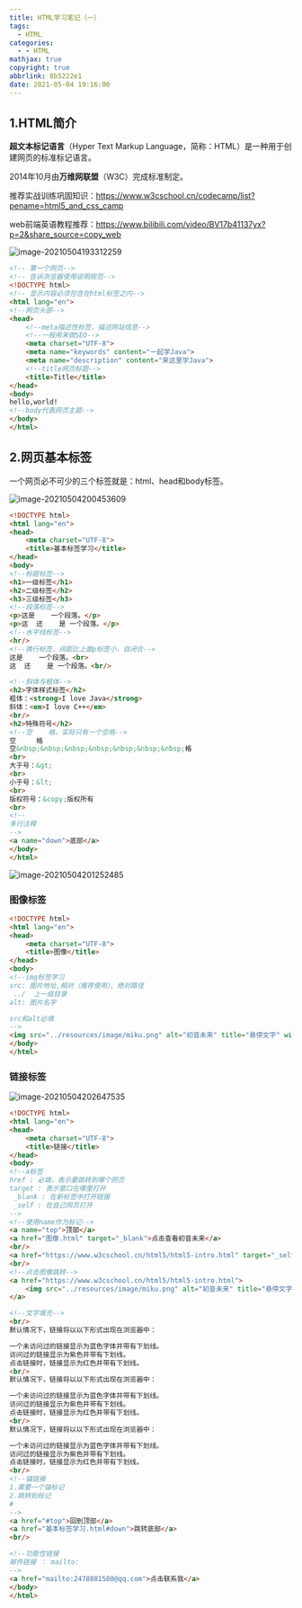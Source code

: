 ```yaml
---
title: HTML学习笔记（一）
tags:
  - HTML
categories:
  - - HTML
mathjax: true
copyright: true
abbrlink: 8b5222e1
date: 2021-05-04 19:16:00
---
```


## 1.HTML简介

**超文本标记语言**（Hyper Text Markup Language，简称：HTML）是一种用于创建网页的标准标记语言。

2014年10月由**万维网联盟**（W3C）完成标准制定。

<!--more-->

推荐实战训练巩固知识：https://www.w3cschool.cn/codecamp/list?pename=html5_and_css_camp

web前端英语教程推荐：https://www.bilibili.com/video/BV17b41137yx?p=2&share_source=copy_web

![image-20210504193312259](HTML学习笔记（一）/image-20210504193312259.png)

```html
<!-- 第一个网页-->
<!-- 告诉浏览器使用说明规范-->
<!DOCTYPE html>
<!-- 显示内容必须包含在html标签之内-->
<html lang="en">
<!--网页头部-->
<head>
    <!--meta描述性标签，描述网站信息-->
    <!--一般用来做SEO-->
    <meta charset="UTF-8">
    <meta name="keywords" content="一起学Java">
    <meta name="description" content="来这里学Java">
    <!--title网页标题-->
    <title>Title</title>
</head>
<body>
hello,world!
<!--body代表网页主题-->
</body>
</html>
```

## 2.网页基本标签

一个网页必不可少的三个标签就是：html、head和body标签。

![image-20210504200453609](HTML学习笔记（一）/image-20210504200453609.png)

```html
<!DOCTYPE html>
<html lang="en">
<head>
    <meta charset="UTF-8">
    <title>基本标签学习</title>
</head>
<body>
<!--标题标签-->
<h1>一级标签</h1>
<h2>二级标签</h2>
<h3>三级标签</h3>
<!--段落标签-->
<p>这是    一个段落。</p>
<p>这  还    是 一个段落。</p>
<!--水平线标签-->
<hr/>
<!--换行标签，间距比上面p标签小，自闭合-->
这是    一个段落。<br>
这  还    是 一个段落。<br/>

<!--斜体与粗体-->
<h2>字体样式标签</h2>
粗体：<strong>I love Java</strong>
斜体：<em>I love C++</em>
<br/>
<h2>特殊符号</h2>
<!--空    格，实际只有一个空格-->
空     格
空&nbsp;&nbsp;&nbsp;&nbsp;&nbsp;&nbsp;&nbsp;格
<br>
大于号：&gt;
<br>
小于号：&lt;
<br>
版权符号：&copy;版权所有
<br>
<!--
多行注释
-->
<a name="down">底部</a>
</body>
</html>
```

![image-20210504201252485](HTML学习笔记（一）/image-20210504201252485.png)

### 图像标签

```html
<!DOCTYPE html>
<html lang="en">
<head>
    <meta charset="UTF-8">
    <title>图像</title>
</head>
<body>
<!--img标签学习
src: 图片地址,相对（推荐使用）、绝对路径
 ../  上一级目录
alt: 图片名字

src和alt必填
-->
<img src="../resources/image/miku.png" alt="初音未来" title="悬停文字" width="500" height="800">
</body>
</html>
```

### 链接标签

![image-20210504202647535](HTML学习笔记（一）/image-20210504202647535.png)

```html
<!DOCTYPE html>
<html lang="en">
<head>
    <meta charset="UTF-8">
    <title>链接</title>
</head>
<body>
<!--a标签
href : 必填，表示要跳转到哪个网页
target : 表示窗口在哪里打开
 _blank : 在新标签中打开链接
 _self : 在自己网页打开
-->
<!--使用name作为标记-->
<a name="top">顶部</a>
<a href="图像.html" target="_blank">点击查看初音未来</a>
<br/>
<a href="https://www.w3cschool.cn/html5/html5-intro.html" target="_self">点击学习html</a>
<br/>
<!--点击图像跳转-->
<a href="https://www.w3cschool.cn/html5/html5-intro.html">
    <img src="../resources/image/miku.png" alt="初音未来" title="悬停文字" width="500" height="800">
</a>

<!--文字填充-->
<br/>
默认情况下，链接将以以下形式出现在浏览器中：

一个未访问过的链接显示为蓝色字体并带有下划线。
访问过的链接显示为紫色并带有下划线。
点击链接时，链接显示为红色并带有下划线。
<br/>
默认情况下，链接将以以下形式出现在浏览器中：

一个未访问过的链接显示为蓝色字体并带有下划线。
访问过的链接显示为紫色并带有下划线。
点击链接时，链接显示为红色并带有下划线。
<br/>
默认情况下，链接将以以下形式出现在浏览器中：

一个未访问过的链接显示为蓝色字体并带有下划线。
访问过的链接显示为紫色并带有下划线。
点击链接时，链接显示为红色并带有下划线。
<br/>
<!--锚链接
1.需要一个锚标记
2.跳转到标记
#
-->
<a href="#top">回到顶部</a>
<a href="基本标签学习.html#down">跳转底部</a>
<br/>

<!--功能性链接
邮件链接 ： mailto:
-->
<a href="mailto:2478881580@qq.com">点击联系我</a>
</body>
</html>
```

